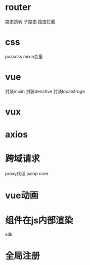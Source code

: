 # router
路由跳转
子路由
路由拦截

# css
posscss
mixin变量

# vue 
封装mixin
封装derictive
封装localstroge

# vux

# axios

# 跨域请求
proxy代理
jsonp
core

# vue动画

# 组件在js内部渲染

sdk

# 全局注册
